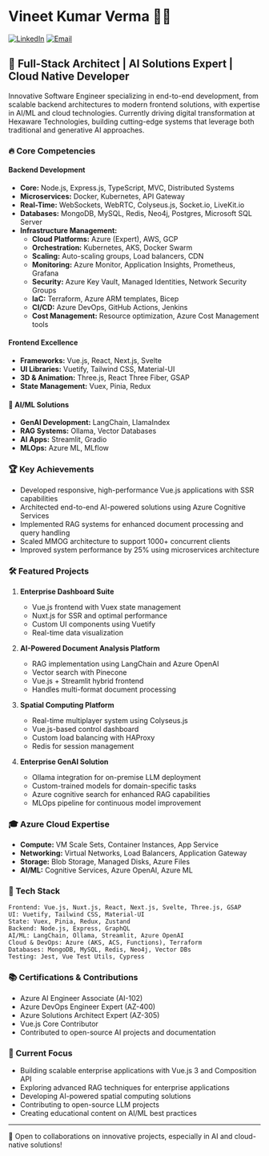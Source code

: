 # Vineet Kumar Verma 👨‍💻

[![LinkedIn](https://img.shields.io/badge/LinkedIn-Connect-blue)](https://linkedin.com/in/vineet-kumar-verma-08893a169)
[![Email](https://img.shields.io/badge/Email-Contact-red)](mailto:vineetkverma1947@gmail.com)

## 🚀 Full-Stack Architect | AI Solutions Expert | Cloud Native Developer

Innovative Software Engineer specializing in end-to-end development, from scalable backend architectures to modern frontend solutions, with expertise in AI/ML and cloud technologies. Currently driving digital transformation at Hexaware Technologies, building cutting-edge systems that leverage both traditional and generative AI approaches.

### 🔥 Core Competencies

#### Backend Development
- **Core:** Node.js, Express.js, TypeScript, MVC, Distributed Systems
- **Microservices:** Docker, Kubernetes, API Gateway
- **Real-Time:** WebSockets, WebRTC, Colyseus.js, Socket.io, LiveKit.io
- **Databases:** MongoDB, MySQL, Redis, Neo4j, Postgres, Microsoft SQL Server
- **Infrastructure Management:** 
  - **Cloud Platforms:** Azure (Expert), AWS, GCP
  - **Orchestration:** Kubernetes, AKS, Docker Swarm
  - **Scaling:** Auto-scaling groups, Load balancers, CDN
  - **Monitoring:** Azure Monitor, Application Insights, Prometheus, Grafana
  - **Security:** Azure Key Vault, Managed Identities, Network Security Groups
  - **IaC:** Terraform, Azure ARM templates, Bicep
  - **CI/CD:** Azure DevOps, GitHub Actions, Jenkins
  - **Cost Management:** Resource optimization, Azure Cost Management tools

#### Frontend Excellence
- **Frameworks:** Vue.js, React, Next.js, Svelte
- **UI Libraries:** Vuetify, Tailwind CSS, Material-UI
- **3D & Animation:** Three.js, React Three Fiber, GSAP
- **State Management:** Vuex, Pinia, Redux

#### 🤖 AI/ML Solutions
- **GenAI Development:** LangChain, LlamaIndex
- **RAG Systems:** Ollama, Vector Databases
- **AI Apps:** Streamlit, Gradio
- **MLOps:** Azure ML, MLflow

### 🏆 Key Achievements

- Developed responsive, high-performance Vue.js applications with SSR capabilities
- Architected end-to-end AI-powered solutions using Azure Cognitive Services
- Implemented RAG systems for enhanced document processing and query handling
- Scaled MMOG architecture to support 1000+ concurrent clients
- Improved system performance by 25% using microservices architecture

### 🛠️ Featured Projects

1. **Enterprise Dashboard Suite**
   - Vue.js frontend with Vuex state management
   - Nuxt.js for SSR and optimal performance
   - Custom UI components using Vuetify
   - Real-time data visualization

2. **AI-Powered Document Analysis Platform**
   - RAG implementation using LangChain and Azure OpenAI
   - Vector search with Pinecone
   - Vue.js + Streamlit hybrid frontend
   - Handles multi-format document processing

3. **Spatial Computing Platform**
   - Real-time multiplayer system using Colyseus.js
   - Vue.js-based control dashboard
   - Custom load balancing with HAProxy
   - Redis for session management

4. **Enterprise GenAI Solution**
   - Ollama integration for on-premise LLM deployment
   - Custom-trained models for domain-specific tasks
   - Azure cognitive search for enhanced RAG capabilities
   - MLOps pipeline for continuous model improvement

### 🎓 Azure Cloud Expertise

- **Compute:** VM Scale Sets, Container Instances, App Service
- **Networking:** Virtual Networks, Load Balancers, Application Gateway
- **Storage:** Blob Storage, Managed Disks, Azure Files
- **AI/ML:** Cognitive Services, Azure OpenAI, Azure ML

### 🔧 Tech Stack

```
Frontend: Vue.js, Nuxt.js, React, Next.js, Svelte, Three.js, GSAP
UI: Vuetify, Tailwind CSS, Material-UI
State: Vuex, Pinia, Redux, Zustand
Backend: Node.js, Express, GraphQL
AI/ML: LangChain, Ollama, Streamlit, Azure OpenAI
Cloud & DevOps: Azure (AKS, ACS, Functions), Terraform
Databases: MongoDB, MySQL, Redis, Neo4j, Vector DBs
Testing: Jest, Vue Test Utils, Cypress
```

### 📚 Certifications & Contributions

- Azure AI Engineer Associate (AI-102)
- Azure DevOps Engineer Expert (AZ-400)
- Azure Solutions Architect Expert (AZ-305)
- Vue.js Core Contributor
- Contributed to open-source AI projects and documentation

### 🔮 Current Focus

- Building scalable enterprise applications with Vue.js 3 and Composition API
- Exploring advanced RAG techniques for enterprise applications
- Developing AI-powered spatial computing solutions
- Contributing to open-source LLM projects
- Creating educational content on AI/ML best practices

---

💬 Open to collaborations on innovative projects, especially in AI and cloud-native solutions!
